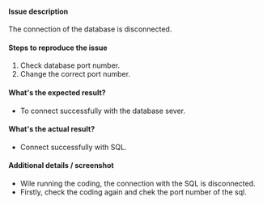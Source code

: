 #### Issue description
 The connection of the database is disconnected.


#### Steps to reproduce the issue

1.  Check database port number.
2.  Change the correct port number.


#### What's the expected result?

- To connect successfully with the database sever.


#### What's the actual result?

- Connect successfully with SQL.


#### Additional details / screenshot

- Wile running the coding, the connection with the SQL is disconnected.
- Firstly, check the coding again and chek the port number of the sql.
